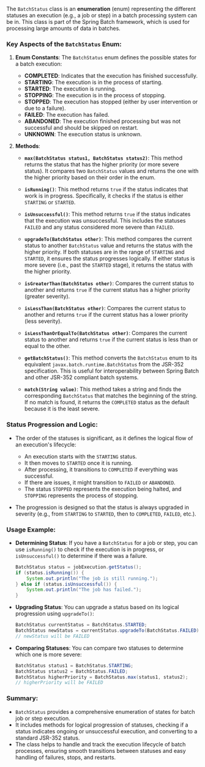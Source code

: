 The `BatchStatus` class is an **enumeration** (enum) representing the different statuses an execution (e.g., a job or step) in a batch processing system can be in. This class is part of the Spring Batch framework, which is used for processing large amounts of data in batches.

### Key Aspects of the `BatchStatus` Enum:

1. **Enum Constants**:
   The `BatchStatus` enum defines the possible states for a batch execution:
   - **COMPLETED**: Indicates that the execution has finished successfully.
   - **STARTING**: The execution is in the process of starting.
   - **STARTED**: The execution is running.
   - **STOPPING**: The execution is in the process of stopping.
   - **STOPPED**: The execution has stopped (either by user intervention or due to a failure).
   - **FAILED**: The execution has failed.
   - **ABANDONED**: The execution finished processing but was not successful and should be skipped on restart.
   - **UNKNOWN**: The execution status is unknown.

2. **Methods**:
   - **`max(BatchStatus status1, BatchStatus status2)`**: This method returns the status that has the higher priority (or more severe status). It compares two `BatchStatus` values and returns the one with the higher priority based on their order in the enum.

   - **`isRunning()`**: This method returns `true` if the status indicates that work is in progress. Specifically, it checks if the status is either `STARTING` or `STARTED`.

   - **`isUnsuccessful()`**: This method returns `true` if the status indicates that the execution was unsuccessful. This includes the statuses `FAILED` and any status considered more severe than `FAILED`.

   - **`upgradeTo(BatchStatus other)`**: This method compares the current status to another `BatchStatus` value and returns the status with the higher priority. If both statuses are in the range of `STARTING` and `STARTED`, it ensures the status progresses logically. If either status is more severe (i.e., past the `STARTED` stage), it returns the status with the higher priority.

   - **`isGreaterThan(BatchStatus other)`**: Compares the current status to another and returns `true` if the current status has a higher priority (greater severity).

   - **`isLessThan(BatchStatus other)`**: Compares the current status to another and returns `true` if the current status has a lower priority (less severity).

   - **`isLessThanOrEqualTo(BatchStatus other)`**: Compares the current status to another and returns `true` if the current status is less than or equal to the other.

   - **`getBatchStatus()`**: This method converts the `BatchStatus` enum to its equivalent `javax.batch.runtime.BatchStatus` from the JSR-352 specification. This is useful for interoperability between Spring Batch and other JSR-352 compliant batch systems.

   - **`match(String value)`**: This method takes a string and finds the corresponding `BatchStatus` that matches the beginning of the string. If no match is found, it returns the `COMPLETED` status as the default because it is the least severe.

### Status Progression and Logic:
- The order of the statuses is significant, as it defines the logical flow of an execution's lifecycle:
  - An execution starts with the `STARTING` status.
  - It then moves to `STARTED` once it is running.
  - After processing, it transitions to `COMPLETED` if everything was successful.
  - If there are issues, it might transition to `FAILED` or `ABANDONED`.
  - The status `STOPPED` represents the execution being halted, and `STOPPING` represents the process of stopping.
  
- The progression is designed so that the status is always upgraded in severity (e.g., from `STARTING` to `STARTED`, then to `COMPLETED`, `FAILED`, etc.).

### Usage Example:
- **Determining Status**: If you have a `BatchStatus` for a job or step, you can use `isRunning()` to check if the execution is in progress, or `isUnsuccessful()` to determine if there was a failure.
  
  ```java
  BatchStatus status = jobExecution.getStatus();
  if (status.isRunning()) {
      System.out.println("The job is still running.");
  } else if (status.isUnsuccessful()) {
      System.out.println("The job has failed.");
  }
  ```

- **Upgrading Status**: You can upgrade a status based on its logical progression using `upgradeTo()`:
  
  ```java
  BatchStatus currentStatus = BatchStatus.STARTED;
  BatchStatus newStatus = currentStatus.upgradeTo(BatchStatus.FAILED);
  // newStatus will be FAILED
  ```

- **Comparing Statuses**: You can compare two statuses to determine which one is more severe:
  
  ```java
  BatchStatus status1 = BatchStatus.STARTING;
  BatchStatus status2 = BatchStatus.FAILED;
  BatchStatus higherPriority = BatchStatus.max(status1, status2);
  // higherPriority will be FAILED
  ```

### Summary:
- `BatchStatus` provides a comprehensive enumeration of states for batch job or step execution.
- It includes methods for logical progression of statuses, checking if a status indicates ongoing or unsuccessful execution, and converting to a standard JSR-352 status.
- The class helps to handle and track the execution lifecycle of batch processes, ensuring smooth transitions between statuses and easy handling of failures, stops, and restarts.
